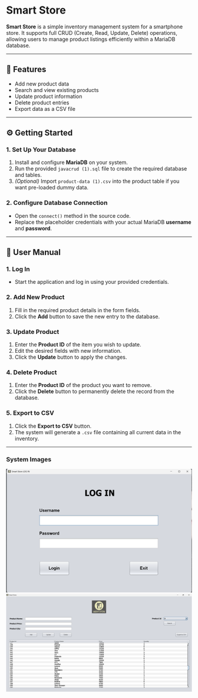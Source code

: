 # Smart Store

**Smart Store** is a simple inventory management system for a smartphone store. It supports full CRUD (Create, Read, Update, Delete) operations, allowing users to manage product listings efficiently within a MariaDB database.

---

## 🚀 Features

- Add new product data  
- Search and view existing products  
- Update product information  
- Delete product entries  
- Export data as a CSV file  

---

## ⚙️ Getting Started

### 1. Set Up Your Database

1. Install and configure **MariaDB** on your system.
2. Run the provided `javacrud (1).sql` file to create the required database and tables.
3. *(Optional)* Import `product-data (1).csv` into the product table if you want pre-loaded dummy data.

### 2. Configure Database Connection

- Open the `connect()` method in the source code.
- Replace the placeholder credentials with your actual MariaDB **username** and **password**.

---

## 📘 User Manual

### 1. Log In

- Start the application and log in using your provided credentials.

### 2. Add New Product

1. Fill in the required product details in the form fields.
2. Click the **Add** button to save the new entry to the database.

### 3. Update Product

1. Enter the **Product ID** of the item you wish to update.
2. Edit the desired fields with new information.
3. Click the **Update** button to apply the changes.

### 4. Delete Product

1. Enter the **Product ID** of the product you want to remove.
2. Click the **Delete** button to permanently delete the record from the database.

### 5. Export to CSV

1. Click the **Export to CSV** button.
2. The system will generate a `.csv` file containing all current data in the inventory.

---

### System Images

![](System%20Images/1.png)
![](System%20Images/2.png)
